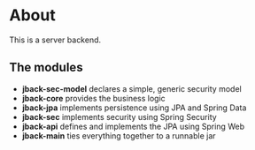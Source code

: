# About

This is a server backend.


## The modules

* **jback-sec-model** declares a simple, generic security model
* **jback-core** provides the business logic
* **jback-jpa** implements persistence using JPA and Spring Data 
* **jback-sec** implements security using Spring Security
* **jback-api** defines and implements the JPA using Spring Web
* **jback-main** ties everything together to a runnable jar
